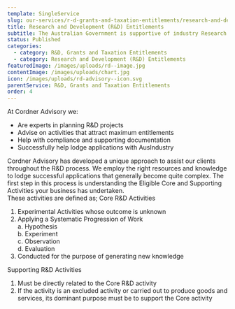 ```yaml
---
template: SingleService
slug: our-services/r-d-grants-and-taxation-entitlements/research-and-development-r-d-entitlements
title: Research and Development (R&D) Entitlements
subtitle: The Australian Government is supportive of industry Research and Development and will provide to your business a substantial refundable tax offset for eligible activities.
status: Published
categories:
  - category: R&D, Grants and Taxation Entitlements
  - category: Research and Development (R&D) Entitlements
featuredImage: /images/uploads/rd--image.jpg
contentImage: /images/uploads/chart.jpg
icon: /images/uploads/rd-advisory--icon.svg
parentService: R&D, Grants and Taxation Entitlements
order: 4
---
```


At Cordner Advisory we:

- Are experts in planning R&D projects
- Advise on activities that attract maximum entitlements
- Help with compliance and supporting documentation
- Successfully help lodge applications with AusIndustry

Cordner Advisory has developed a unique approach to assist our clients throughout the R&D process. We employ the right resources and knowledge to lodge successful applications that generally become quite complex. The first step in this process is understanding the Eligible Core and Supporting Activities your business has undertaken.  
These activities are defined as;
Core R&D Activities

1.  Experimental Activities whose outcome is unknown
2.  Applying a Systematic Progression of Work  
    a. Hypothesis  
    b. Experiment  
    c. Observation  
    d. Evaluation
3.  Conducted for the purpose of generating new knowledge

​Supporting R&D Activities

1.  Must be directly related to the Core R&D activity
2.  If the activity is an excluded activity or carried out to produce goods and services, its dominant purpose must be to support the Core activity
